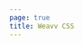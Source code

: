 ```yaml
---
page: true
title: Weavv CSS
---
```


<script setup>
import Home from '@theme/components/Home.vue'
</script>

<Home />
